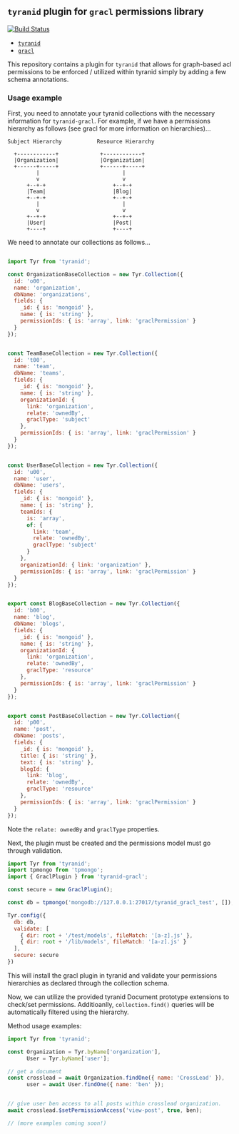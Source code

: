 ## `tyranid` plugin for `gracl` permissions library

[![Build Status](https://travis-ci.org/CrossLead/tyranid-gracl.svg?branch=master)](https://travis-ci.org/CrossLead/tyranid-gracl)

- [`tyranid`](http://tyranid.org/)
- [`gracl`](https://github.com/CrossLead/gracl)

This repository contains a plugin for `tyranid` that allows for graph-based acl permissions to be enforced / utilized
within tyranid simply by adding a few schema annotations.

### Usage example


First, you need to annotate your tyranid collections with the necessary information
for `tyranid-gracl`. For example, if we have a permissions hierarchy as follows (see gracl for more information on hierarchies)...

```
Subject Hierarchy           Resource Hierarchy

  +------------+             +------------+
  |Organization|             |Organization|
  +------+-----+             +------+-----+
         |                          |
         v                          v
      +--+-+                     +--+-+
      |Team|                     |Blog|
      +--+-+                     +--+-+
         |                          |
         v                          v
      +--+-+                     +--+-+
      |User|                     |Post|
      +----+                     +----+
```

We need to annotate our collections as follows...

```javascript

import Tyr from 'tyranid';

const OrganizationBaseCollection = new Tyr.Collection({
  id: 'o00',
  name: 'organization',
  dbName: 'organizations',
  fields: {
    _id: { is: 'mongoid' },
    name: { is: 'string' },
    permissionIds: { is: 'array', link: 'graclPermission' }
  }
});


const TeamBaseCollection = new Tyr.Collection({
  id: 't00',
  name: 'team',
  dbName: 'teams',
  fields: {
    _id: { is: 'mongoid' },
    name: { is: 'string' },
    organizationId: {
      link: 'organization',
      relate: 'ownedBy',
      graclType: 'subject'
    },
    permissionIds: { is: 'array', link: 'graclPermission' }
  }
});


const UserBaseCollection = new Tyr.Collection({
  id: 'u00',
  name: 'user',
  dbName: 'users',
  fields: {
    _id: { is: 'mongoid' },
    name: { is: 'string' },
    teamIds: {
      is: 'array',
      of: {
        link: 'team',
        relate: 'ownedBy',
        graclType: 'subject'
      }
    },
    organizationId: { link: 'organization' },
    permissionIds: { is: 'array', link: 'graclPermission' }
  }
});


export const BlogBaseCollection = new Tyr.Collection({
  id: 'b00',
  name: 'blog',
  dbName: 'blogs',
  fields: {
    _id: { is: 'mongoid' },
    name: { is: 'string' },
    organizationId: {
      link: 'organization',
      relate: 'ownedBy',
      graclType: 'resource'
    },
    permissionIds: { is: 'array', link: 'graclPermission' }
  }
});


export const PostBaseCollection = new Tyr.Collection({
  id: 'p00',
  name: 'post',
  dbName: 'posts',
  fields: {
    _id: { is: 'mongoid' },
    title: { is: 'string' },
    text: { is: 'string' },
    blogId: {
      link: 'blog',
      relate: 'ownedBy',
      graclType: 'resource'
    },
    permissionIds: { is: 'array', link: 'graclPermission' }
  }
});
```

  Note the `relate: ownedBy` and `graclType` properties.


Next, the plugin must be created and the permissions model must go through validation.

```javascript
import Tyr from 'tyranid';
import tpmongo from 'tpmongo';
import { GraclPlugin } from 'tyranid-gracl';

const secure = new GraclPlugin();

const db = tpmongo('mongodb://127.0.0.1:27017/tyranid_gracl_test', []);

Tyr.config({
  db: db,
  validate: [
    { dir: root + '/test/models', fileMatch: '[a-z].js' },
    { dir: root + '/lib/models', fileMatch: '[a-z].js' }
  ],
  secure: secure
})
```

This will install the gracl plugin in tyranid and validate your permissions hierarchies as declared through the collection schema.


Now, we can utilize the provided tyranid Document prototype extensions to check/set permissions. Additioanlly, `collection.find()` queries will be automatically filtered using the hierarchy.

Method usage examples:

```javascript
import Tyr from 'tyranid';

const Organization = Tyr.byName['organization'],
      User = Tyr.byName['user'];

// get a document
const crosslead = await Organization.findOne({ name: 'CrossLead' }),
      user = await User.findOne({ name: 'ben' });


// give user ben access to all posts within crosslead organization.
await crosslead.$setPermissionAccess('view-post', true, ben);

// (more examples coming soon!)
```

